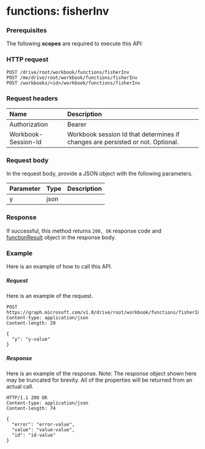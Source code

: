 # functions: fisherInv


### Prerequisites
The following **scopes** are required to execute this API: 
### HTTP request
<!-- { "blockType": "ignored" } -->
```http
POST /drive/root/workbook/functions/fisherInv
POST /me/drive/root/workbook/functions/fisherInv
POST /workbooks/<id>/workbook/functions/fisherInv

```
### Request headers
| Name       | Description|
|:---------------|:----------|
| Authorization  | Bearer <code>|
| Workbook-Session-Id  | Workbook session Id that determines if changes are persisted or not. Optional.|

### Request body
In the request body, provide a JSON object with the following parameters.

| Parameter	   | Type	|Description|
|:---------------|:--------|:----------|
|y|json||

### Response
If successful, this method returns `200, OK` response code and [functionResult](../resources/functionresult.md) object in the response body.

### Example
Here is an example of how to call this API.
##### Request
Here is an example of the request.
<!-- {
  "blockType": "request",
  "name": "functions_fisherinv"
}-->
```http
POST https://graph.microsoft.com/v1.0/drive/root/workbook/functions/fisherInv
Content-type: application/json
Content-length: 20

{
  "y": "y-value"
}
```

##### Response
Here is an example of the response. Note: The response object shown here may be truncated for brevity. All of the properties will be returned from an actual call.
<!-- {
  "blockType": "response",
  "truncated": true,
  "@odata.type": "microsoft.graph.functionResult"
} -->
```http
HTTP/1.1 200 OK
Content-type: application/json
Content-length: 74

{
  "error": "error-value",
  "value": "value-value",
  "id": "id-value"
}
```

<!-- uuid: 8fcb5dbc-d5aa-4681-8e31-b001d5168d79
2015-10-25 14:57:30 UTC -->
<!-- {
  "type": "#page.annotation",
  "description": "functions: fisherInv",
  "keywords": "",
  "section": "documentation",
  "tocPath": ""
}-->